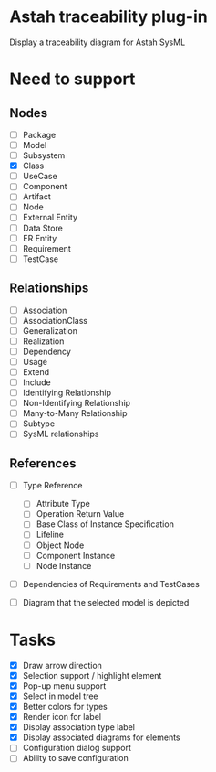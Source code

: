 # Astah traceability plug-in

Display a traceability diagram for Astah SysML

# Need to support

## Nodes

- [ ] Package
- [ ] Model
- [ ] Subsystem
- [X] Class
- [ ] UseCase
- [ ] Component
- [ ] Artifact
- [ ] Node
- [ ] External Entity
- [ ] Data Store
- [ ] ER Entity
- [ ] Requirement
- [ ] TestCase

## Relationships

- [ ] Association
- [ ] AssociationClass
- [ ] Generalization 
- [ ] Realization
- [ ] Dependency
- [ ] Usage 
- [ ] Extend
- [ ] Include 
- [ ] Identifying Relationship
- [ ] Non-Identifying Relationship 
- [ ] Many-to-Many Relationship 
- [ ] Subtype
- [ ] SysML relationships

## References

- [ ] Type Reference 
  - [ ] Attribute Type
  - [ ] Operation Return Value
  - [ ] Base Class of Instance Specification
  - [ ] Lifeline
  - [ ] Object Node
  - [ ] Component Instance
  - [ ] Node Instance
- [ ] Dependencies of Requirements and TestCases
- [ ] Diagram that the selected model is depicted


# Tasks

- [X] Draw arrow direction
- [X] Selection support / highlight element
- [X] Pop-up menu support
- [X] Select in model tree 
- [X] Better colors for types
- [X] Render icon for label
- [X] Display association type label
- [X] Display associated diagrams for elements
- [ ] Configuration dialog support
- [ ] Ability to save configuration
